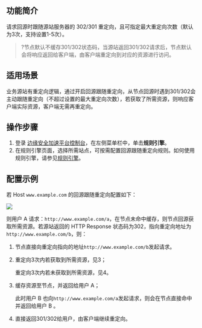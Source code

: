 ## 功能简介

请求回源时跟随源站服务器的 302/301 重定向，且可指定最大重定向次数（默认为3次，支持设置1-5次）。

>?节点默认不缓存301/302状态码，当源站返回301/302请求后，节点默认会将响应返回给客户端，由客户端重定向到对应的资源进行访问。

## 适用场景

业务源站有重定向逻辑，通过开启回源跟随重定向，从节点回源时遇到301/302会主动跟随重定向（不超过设置的最大重定向次数），若获取了所需资源，则响应客户端实际资源，客户端无需再重定向。

## 操作步骤

1. 登录 [边缘安全加速平台控制台](https://console.cloud.tencent.com/edgeone)，在左侧菜单栏中，单击**规则引擎**。
2. 在规则引擎页面，选择所需站点，可按需配置回源跟随重定向规则。如何使用规则引擎，请参见[规则引擎](https://cloud.tencent.com/document/product/1552/70901)。

## 配置示例

若 Host `www.example.com` 的回源跟随重定向配置如下：

![](https://qcloudimg.tencent-cloud.cn/raw/3432dd8360b3df894f02565692f52911.png)

则用户 A 请求：`http://www.example.com/a`，在节点未命中缓存，则节点回源获取所需资源。若源站返回的 HTTP Response 状态码为302，指向重定向地址为 `http://www.example.com/b`，则：

1. 节点直接向重定向指向的地址`http://www.example.com/b`发起请求。

2. 重定向3次内若获取到所需资源，见3；

   重定向3次内若未获取到所需资源，见4。

3. 缓存资源至节点，并返回给用户 A；

   此时用户 B 也向`http://www.example.com/a`发起请求，则会在节点直接命中并返回给用户 B 。

4. 直接返回301/302给用户，由客户端继续重定向。
